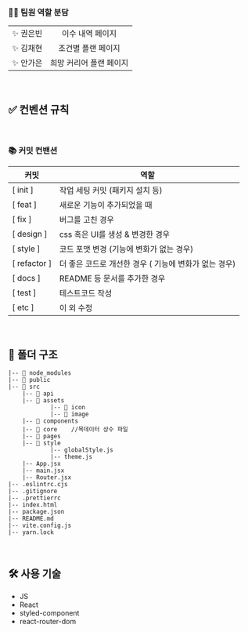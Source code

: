 ### 👨‍💻 팀원 역할 분담

<table>
    <tr align="center">
        <td>
            ✨ 권은빈
        </td>
        <td>
         이수 내역 페이지
        </td>
    </tr>
    <tr align="center">
        <td>
            ✨ 김채현
        </td>
        <td>
         조건별 플랜 페이지
        </td>
    </tr>
    <tr align="center">
        <td>
            ✨ 안가은
        </td>
        <td>
         희망 커리어 플랜 페이지
        </td>
    </tr>
</table>

<br/>

## ✅ 컨벤션 규칙

<br/>

### 📚 커밋 컨밴션

| 커밋         | 역할                                                  |
| ------------ | ----------------------------------------------------- |
| [ init ]     | 작업 세팅 커밋 (패키지 설치 등)                       |
| [ feat ]     | 새로운 기능이 추가되었을 때                           |
| [ fix ]      | 버그를 고친 경우                                      |
| [ design ]   | css 혹은 UI를 생성 & 변경한 경우                      |
| [ style ]    | 코드 포맷 변경 (기능에 변화가 없는 경우)               |
| [ refactor ] | 더 좋은 코드로 개선한 경우 ( 기능에 변화가 없는 경우) |
| [ docs ]     | README 등 문서를 추가한 경우                          |
| [ test ]     | 테스트코드 작성                                       |
| [ etc ]      | 이 외 수정                                        |

<br/>

## 📁 폴더 구조

```
|-- 📁 node_modules
|-- 📁 public
|-- 📁 src
	|-- 📁 api
	|-- 📁 assets
			|-- 📁 icon
			|-- 📁 image
	|-- 📁 components
	|-- 📁 core    //목데이터 상수 파일
	|-- 📁 pages
	|-- 📁 style
			|-- globalStyle.js
			|-- theme.js
	|-- App.jsx
	|-- main.jsx
	|-- Router.jsx
|-- .eslintrc.cjs
|-- .gitignore
|-- .prettierrc
|-- index.html
|-- package.json
|-- README.md
|-- vite.config.js
|-- yarn.lock
```

<br/>

## 🛠️ 사용 기술

- JS
- React
- styled-component
- react-router-dom
